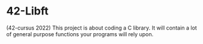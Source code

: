 # 42-Libft
(42-cursus 2022) This project is about coding a C library. It will contain a lot of general purpose functions your programs will rely upon.
